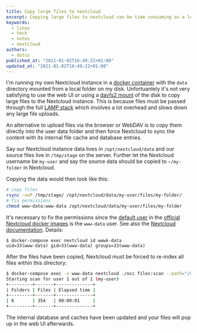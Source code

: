 ```yaml
---
title: Copy large files to nextcloud
excerpt: Copying large files to nextcloud can be time consuming as a lot overhead is involved in passing the files through the LAMP stack. This blog post shows how files can be copied directly in the underlying file system and how Nextcloud's caches can be invalidated to inform Nextcloud about the new files.
keywords:
  - linux
  - tech
  - notes
  - nextcloud
authors:
  - dotcs
published_at: "2021-01-02T16:49:22+01:00"
updated_at: "2021-01-02T16:49:22+01:00"
---
```


I'm running my own Nextcloud instance in a [docker container][nc-docker] with the `data` directory mounted from a local folder on my disk.
Unfortuantely it's not very satisfying to use the web UI or using a [davfs2 mount][nc-davfs2] of the disk to copy large files to the Nextcloud instance.
This is because files must be passed through the full [LAMP stack][lamp] which involves a lot overhead and slows down any large file uploads.

An alternative to upload files via the browser or WebDAV is to copy them directly into the user data folder and then force Nextcloud to sync the content with its internal file cache and database entries.

Say our Nextcloud instance data lives in `/opt/nextcloud/data` and our source files live in `/tmp/stage` on the server.
Further let the Nextcloud username be `my-user` and say the source data should be copied to `~/my-folder` in Nextcloud.

Copying the data would then look like this:

```bash
# copy files
rsync -avP /tmp/stage/ /opt/nextcloud/data/my-user/files/my-folder/
# fix permissions
chmod www-data:www-data /opt/nextcloud/data/my-user/files/my-folder
```

It's necessary to fix the permissions since the [default user][nc-default-user] in the [official Nextcloud docker images][nc-docker] is the `www-data` user.
See also the [Nextcloud documentation][nc-file-operations].
Details:

```console
$ docker-compose exec nextcloud id wwwk-data
uid=33(www-data) gid=33(www-data) groups=33(www-data)
```

After the files have been copied, Nextcloud must be forced to re-index all files within this directory:

```bash
$ docker-compose exec -u www-data nextcloud ./occ files:scan --path="/my-user/files/my-folder"
Starting scan for user 1 out of 1 (my-user)
+---------+-------+--------------+
| Folders | Files | Elapsed time |
+---------+-------+--------------+
| 6       | 354   | 00:00:01     |
+---------+-------+--------------+
```

The internal database and caches have been updated and your files will pop up in the web UI afterwards.

[nc-docker]: https://hub.docker.com/_/nextcloud/
[nc-davfs2]: https://docs.nextcloud.com/server/16/user_manual/files/access_webdav.html
[nc-default-user]: https://github.com/nextcloud/docker/blob/b23910be9215f8338aee419007feb70cdacb7741/20.0/apache/entrypoint.sh#L16
[nc-file-operations]: https://docs.nextcloud.com/server/stable/admin_manual/configuration_server/occ_command.html#file-operations
[lamp]: https://en.wikipedia.org/wiki/LAMP_%28software_bundle%29